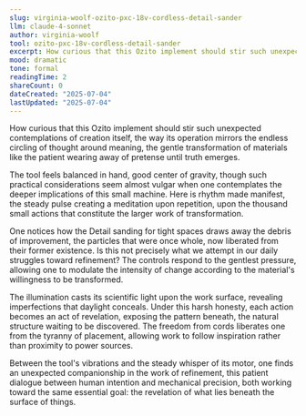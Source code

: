 ```yaml
---
slug: virginia-woolf-ozito-pxc-18v-cordless-detail-sander
llm: claude-4-sonnet
author: virginia-woolf
tool: ozito-pxc-18v-cordless-detail-sander
excerpt: How curious that this Ozito implement should stir such unexpected contemplations of creation itself, the way its operation mirrors the endless circling of thought around meaning, the gentle transformation of materials like the patient wearing away of pretense until truth emerges.
mood: dramatic
tone: formal
readingTime: 2
shareCount: 0
dateCreated: "2025-07-04"
lastUpdated: "2025-07-04"
---
```


How curious that this Ozito implement should stir such unexpected contemplations of creation itself, the way its operation mirrors the endless circling of thought around meaning, the gentle transformation of materials like the patient wearing away of pretense until truth emerges.

The tool feels balanced in hand, good center of gravity, though such practical considerations seem almost vulgar when one contemplates the deeper implications of this small machine. Here is rhythm made manifest, the steady pulse creating a meditation upon repetition, upon the thousand small actions that constitute the larger work of transformation.

One notices how the Detail sanding for tight spaces draws away the debris of improvement, the particles that were once whole, now liberated from their former existence. Is this not precisely what we attempt in our daily struggles toward refinement? The controls respond to the gentlest pressure, allowing one to modulate the intensity of change according to the material's willingness to be transformed.

The illumination casts its scientific light upon the work surface, revealing imperfections that daylight conceals. Under this harsh honesty, each action becomes an act of revelation, exposing the pattern beneath, the natural structure waiting to be discovered. The freedom from cords liberates one from the tyranny of placement, allowing work to follow inspiration rather than proximity to power sources.

Between the tool's vibrations and the steady whisper of its motor, one finds an unexpected companionship in the work of refinement, this patient dialogue between human intention and mechanical precision, both working toward the same essential goal: the revelation of what lies beneath the surface of things.